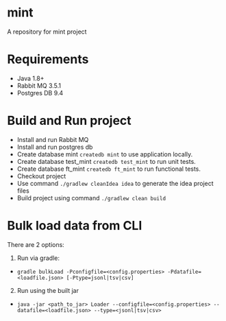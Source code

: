 # mint
A repository for mint project

# Requirements

- Java 1.8+
- Rabbit MQ 3.5.1
- Postgres DB 9.4

# Build and Run project

- Install and run Rabbit MQ
- Install and run postgres db
- Create database mint `createdb mint` to use application locally.
- Create database test_mint `createdb test_mint` to run unit tests.
- Create database ft_mint `createdb ft_mint` to run functional tests.
- Checkout project 
- Use command `./gradlew cleanIdea idea` to generate the idea project files
- Build project using command `./gradlew clean build` 

# Bulk load data from CLI

There are 2 options:

1. Run via gradle:
-     gradle bulkLoad -Pconfigfile=<config.properties> -Pdatafile=<loadfile.json> [-Ptype=jsonl|tsv|csv]
2. Run using the built jar
-     java -jar <path_to_jar> Loader --configfile=<config.properties> --datafile=<loadfile.json> --type=<jsonl|tsv|csv>

